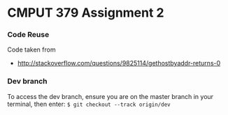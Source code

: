 # CMPUT 379 Assignment 2

### Code Reuse
Code taken from
-  http://stackoverflow.com/questions/9825114/gethostbyaddr-returns-0

### Dev branch
To access the dev branch, ensure you are on the master branch in your terminal, then enter: 
    `$ git checkout --track origin/dev`
